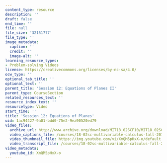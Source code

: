 ```yaml
---
content_type: resource
description: ''
draft: false
end_time: ''
file: null
file_size: '32151777'
file_type: ''
image_metadata:
  caption: ''
  credit: ''
  image-alt: ''
learning_resource_types:
- Problem-solving Videos
license: https://creativecommons.org/licenses/by-nc-sa/4.0/
ocw_type: ''
optional_tab_title: ''
optional_text: ''
parent_title: 'Session 12: Equations of Planes II'
parent_type: CourseSection
related_resources_text: ''
resource_index_text: ''
resourcetype: Video
start_time: ''
title: 'Session 12: Equations of Planes'
uid: 1ac94427-9a01-bdd0-75e2-9ea90520ed79
video_files:
  archive_url: http://www.archive.org/download/MIT18_02SCF10/MIT18_02SCF10Rec_10_300k.mp4
  video_captions_file: /courses/18-02sc-multivariable-calculus-fall-2010/09b6e290fce25206b90f392597cd8f3f_XmQM5pHxX-o.vtt
  video_thumbnail_file: https://img.youtube.com/vi/XmQM5pHxX-o/default.jpg
  video_transcript_file: /courses/18-02sc-multivariable-calculus-fall-2010/512bb95de04979791bef98e11fd2db24_XmQM5pHxX-o.pdf
video_metadata:
  youtube_id: XmQM5pHxX-o
---
```

